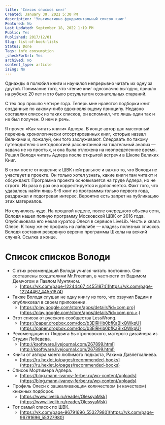 ```yaml
---
title: 'Список списков книг'
Created: January 30, 2021 5:30 PM
description: 'Ультимативно фундаментальный список книг'
Featured: No
Last Updated: September 18, 2022 1:19 PM
Public: Yes
Published: 2017/12/01
Slug: list-of-book-lists
Status: Done
Tags: info consumption
_checkForUrl: Yes
archived: No
content_type: article
isEng: No
---
```


Однажды я полюбил книги и научился непрерывно читать их одну за другой. Понимание того, что чтение книг однозначно выгодно, пришло на рубеже 20 лет и это было результатом сознательных стараний.

С тех пор прошло четыре года. Теперь мне нравятся подборки книг созданные по какому-либо вдохновляющему принципу. Недавно составляя список из таких списков, он вспомнил, что лишь один так и не был получен. О нем и речь.

Я прочел «Как читать книги» Адлера. В конце автор дал массивный перечень хронологически отсортированных книг, которые назвал Великими и, пожалуй, они того заслуживают. Следовать по такому путеводителю с методологией рассчитанной на тщательный анализ — задача не из простых, и она была отложена на неопределенное время. Решил Володя читать Адлера после открытой встречи в Школе Великих Книг.

В этом посте отношение к ШВК нейтральное и важно то, что Володя не участвует в проекте. Он только хотел узнать, какие книги там читают и обсуждают. Программа проекта основывается на труде Адлера, но не строго. Из раза в раз она корректируется и дополняется. Факт того, что удавалось найти лишь 5-6 книг из программы только первого года, раздражал и подогревал интерес. Вероятно есть запрет на публикацию этих материалов.

Но случилось чудо. На прошлой неделе, после очередного обыска сети, Володя нашел полную программу Московской ШВК от 2016 года. Опубликовала его некая куратор Олеся в сервисе LiveLib. Честь и хвала Олесе. К тому же ее профиль на лайвлибе — кладезь полезных списков. Володя составил резервную версию программы Школы на всякий случай. Ссылка в конце.

# Список списков Володи

- С этих рекомендаций Володя учился читать постоянно. Они составлены создателями Mr.Freeman, в частности от Вадимом Демчогом и Павлом Мунтяном.
    - [https://vk.com/page-12244467_44551874](https://vk.com/page-12244467_44551874)
- Также Володя слушал не одну книгу из того, что озвучил Вадим и опубликовал в своем приложении.
    - [https://play.google.com/store/apps/details?id=com.pro](https://play.google.com/store/apps/details?id=com.pro.>.)
- Этот список от русского сообщества LessWrong.
    - [https://paper.dropbox.com/doc/b3ElRHib0bfKaBlxQWkpU](https://paper.dropbox.com/doc/b3ElRHib0bfKaBlxQWkpU)
- Рекомендации от Людвига Быстроновского, матерого дизайнера из Студии Лебедева.
    - [http://ksoftware.livejournal.com/267899.html](http://ksoftware.livejournal.com/267899.html)
- Книги от автора моего любимого подкаста, Рахима Давлеткалиева.
    - [https://ru.hexlet.io/pages/recommended-books](https://ru.hexlet.io/pages/recommended-books)
- Список Мортимера Адлера.
    - [https://blog.mann-ivanov-ferber.ru/wp-content/uploads](https://blog.mann-ivanov-ferber.ru/wp-content/uploads)
- Профиль Олеси с зашкаливающим количеством (и качеством) книжных подборок.
    - [https://www.livelib.ru/reader/OlessyaMsk](https://www.livelib.ru/reader/OlessyaMsk)
- Тот самый список по ШВК.
    - [https://vk.com/page-96791696_55327980](https://vk.com/page-96791696_55327980)